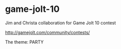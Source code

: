 game-jolt-10
============

Jim and Christa collaboration for Game Jolt 10 contest

http://gamejolt.com/community/contests/

The theme: PARTY
